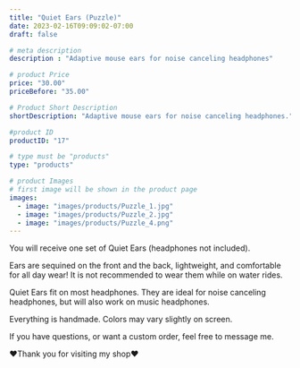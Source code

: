 ```yaml
---
title: "Quiet Ears (Puzzle)"
date: 2023-02-16T09:09:02-07:00
draft: false

# meta description
description : "Adaptive mouse ears for noise canceling headphones"

# product Price
price: "30.00"
priceBefore: "35.00"

# Product Short Description
shortDescription: "Adaptive mouse ears for noise canceling headphones."

#product ID
productID: "17"

# type must be "products"
type: "products"

# product Images
# first image will be shown in the product page
images:
  - image: "images/products/Puzzle_1.jpg"
  - image: "images/products/Puzzle_2.jpg"
  - image: "images/products/Puzzle_4.png"
---
```


You will receive one set of Quiet Ears (headphones not included).

Ears are sequined on the front and the back, lightweight, and comfortable for all day wear! It is not recommended to wear them while on water rides.

Quiet Ears fit on most headphones. They are ideal for noise canceling headphones, but will also work on music headphones.

Everything is handmade. Colors may vary slightly on screen.

If you have questions, or want a custom order, feel free to message me.

❤Thank you for visiting my shop❤
